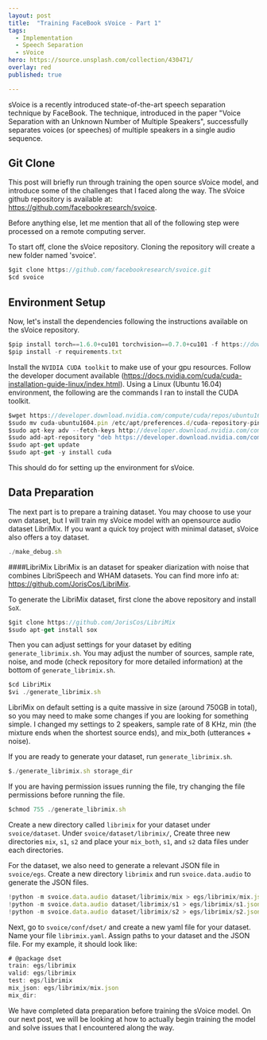 ```yaml
---
layout: post
title:  "Training FaceBook sVoice - Part 1"
tags:
  - Implementation
  - Speech Separation
  - sVoice
hero: https://source.unsplash.com/collection/430471/
overlay: red
published: true

---
```

sVoice is a recently introduced state-of-the-art speech separation technique by FaceBook. The technique, introduced in
the paper "Voice Separation with an Unknown Number of Multiple Speakers", successfully separates voices (or speeches)
of multiple speakers in a single audio sequence.

## Git Clone
This post will briefly run through training the open source sVoice model, and introduce some of the
challenges that I faced along the way. The sVoice github repository is available at:
https://github.com/facebookresearch/svoice.

Before anything else, let me mention that all of the following step were processed on a remote computing server.

To start off, clone the sVoice repository. Cloning the repository will create a new folder named 'svoice'.
~~~js
$git clone https://github.com/facebookresearch/svoice.git
$cd svoice
~~~

## Environment Setup
Now, let's install the dependencies following the instructions available on the sVoice repository.
~~~js
$pip install torch==1.6.0+cu101 torchvision==0.7.0+cu101 -f https://download.pytorch.org/whl/torch_stable.html
$pip install -r requirements.txt  
~~~

Install the `NVIDIA CUDA toolkit` to make use of your gpu resources. Follow the developer document available (https://docs.nvidia.com/cuda/cuda-installation-guide-linux/index.html).
Using a Linux (Ubuntu 16.04) environment, the following are the commands I ran to install the CUDA toolkit.
~~~js
$wget https://developer.download.nvidia.com/compute/cuda/repos/ubuntu1604/x86_64/cuda-ubuntu1604.pin
$sudo mv cuda-ubuntu1604.pin /etc/apt/preferences.d/cuda-repository-pin-600
$sudo apt-key adv --fetch-keys http://developer.download.nvidia.com/compute/cuda/repos/ubuntu1604/x86_64/7fa2af80.pub
$sudo add-apt-repository "deb https://developer.download.nvidia.com/compute/cuda/repos/ubuntu1604/x86_64/ /"
$sudo apt-get update
$sudo apt-get -y install cuda
~~~

This should do for setting up the environment for sVoice. 

## Data Preparation
The next part is to prepare a training dataset. You may choose to use your own dataset, but I will train my sVoice model
with an opensource audio dataset LibriMix. If you want a quick toy project with minimal dataset, sVoice also offers a
toy dataset.
~~~js
./make_debug.sh
~~~

####LibriMix
LibriMix is an dataset for speaker diarization with noise that combines LibriSpeech and
WHAM datasets. You can find more info at: https://github.com/JorisCos/LibriMix. <br>

To generate the LibriMix dataset, first clone the above repository and install `SoX`.
~~~js
$git clone https://github.com/JorisCos/LibriMix
$sudo apt-get install sox
~~~

Then you can adjust settings for your dataset by editing `generate_librimix.sh`. You may adjust the number of sources, 
sample rate, noise, and mode (check repository for more detailed information) at the bottom of `generate_librimix.sh`. 
~~~js
$cd LibriMix 
$vi ./generate_librimix.sh
~~~

LibriMix on default setting is a quite massive in size (around 750GB in total), so you may need to make some changes if
you are looking for something simple. I changed my settings to 2 speakers, sample rate of 8 KHz, min (the mixture ends when the 
shortest source ends), and mix_both (utterances + noise).

If you are ready to generate your dataset, run `generate_librimix.sh`.
~~~js
$./generate_librimix.sh storage_dir
~~~
If you are having permission issues running the file, try changing the file permissions before running the file.
~~~js
$chmod 755 ./generate_librimix.sh
~~~

Create a new directory called `librimix` for your dataset under `svoice/dataset`. Under `svoice/dataset/librimix/`, 
Create three new directories `mix`, `s1`, `s2` and place your `mix_both`, `s1`, and `s2` data files under each directories.   

For the dataset, we also need to generate a relevant JSON file in `svoice/egs`. Create a new directory `librimix` and 
run `svoice.data.audio` to generate the JSON files. 
~~~js
!python -m svoice.data.audio dataset/librimix/mix > egs/librimix/mix.json
!python -m svoice.data.audio dataset/librimix/s1 > egs/librimix/s1.json
!python -m svoice.data.audio dataset/librimix/s2 > egs/librimix/s2.json
~~~

Next, go to `svoice/conf/dset/` and create a new yaml file for your dataset. Name your file `librimix.yaml`.
Assign paths to your dataset and the JSON file. For my example, it should look like:
~~~js
# @package dset
train: egs/librimix
valid: egs/librimix
test: egs/librimix
mix_json: egs/librimix/mix.json
mix_dir:
~~~

We have completed data preparation before training the sVoice model. On our next post, we will be looking at how to actually 
begin training the model and solve issues that I encountered along the way.

